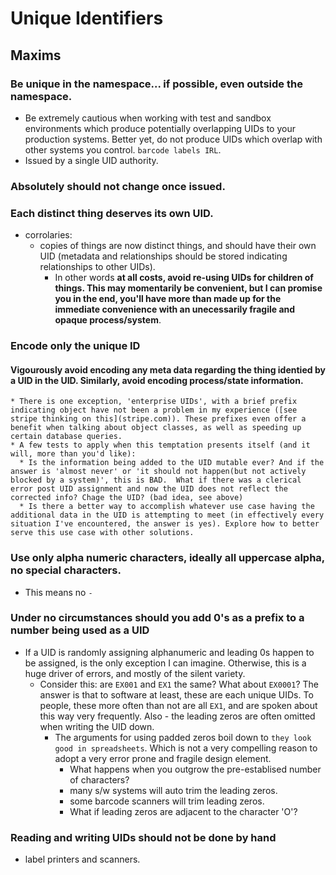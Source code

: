 # Unique Identifiers

## Maxims

### Be unique in the namespace... if possible, even outside the namespace.
  * Be extremely cautious when working with test and sandbox environments which produce potentially overlapping UIDs to your production systems. Better yet, do not produce UIDs which overlap with other systems you control. `barcode labels IRL`.
  * Issued by a single UID authority.
  
### Absolutely should not change once issued.

### Each distinct thing deserves its own UID.
  * corrolaries:
    * copies of	things are now distinct	things,	and should have	their own UID (metadata and relationships should be stored indicating relationships to other UIDs).
      *	In other words __at all	costs, avoid re-using UIDs for children	of things. This	may momentarily	be convenient, but I can promise you in	the end, you'll	have more than made up for the immediate convenience with an unecessarily fragile and opaque process/system__.

### Encode only the unique ID
#### Vigourously avoid encoding any meta data regarding the thing identied by a UID in the UID. Similarly, avoid encoding process/state information.
    * There is one exception, 'enterprise UIDs', with a brief prefix indicating object have not been a problem in my experience ([see stripe thinking on this](stripe.com)). These prefixes even offer a benefit when talking about object classes, as well as speeding up certain database queries.
    * A few tests to apply when this temptation presents itself (and it will, more than you'd like):
      * Is the information being added to the UID mutable ever? And if the answer is 'almost never' or 'it should not happen(but not actively blocked by a system)', this is BAD.  What if there was a clerical error post UID assignment and now the UID does not reflect the corrected info? Chage the UID? (bad idea, see above)
      * Is there a better way to accomplish whatever use case having the additional data in the UID is attempting to meet (in effectively every situation I've encountered, the answer is yes). Explore how to better serve this use case with other solutions.
      

### Use only alpha numeric characters, ideally all uppercase alpha, no special characters.
* This means no `-`

### Under no circumstances should you add 0's as a prefix to a number being used as a UID
* If a UID is randomly assigning alphanumeric and leading 0s happen to be assigned, is the only exception I can imagine.  Otherwise, this is a huge driver of errors, and mostly of the silent variety.
  * Consider this:  are `EX001` and `EX1` the same? What about `EX0001`?  The answer is that to software at least, these are each unique UIDs. To people, these more often than not are all `EX1`, and are spoken about this way very frequently. Also -  the leading zeros are often omitted when writing the UID down.
    * The arguments for using padded zeros boil down to `they look good in spreadsheets`. Which is not a very compelling reason to adopt a very error prone and fragile design element.
      * What happens when you outgrow the pre-establised number of characters?
      * many s/w systems will auto trim the leading zeros.
      * some barcode scanners will trim leading zeros.
      * What if leading zeros are adjacent to the character 'O'?

### Reading and writing UIDs should not be done by hand
* label printers and scanners.